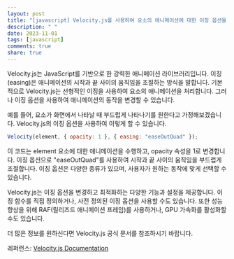 ```yaml
---
layout: post
title: "[javascript] Velocity.js를 사용하여 요소의 애니메이션에 대한 이징 옵션을 최적화할 수 있나요?"
description: " "
date: 2023-11-01
tags: [javascript]
comments: true
share: true
---
```


Velocity.js는 JavaScript를 기반으로 한 강력한 애니메이션 라이브러리입니다. 이징(easing)은 애니메이션의 시작과 끝 사이의 움직임을 조절하는 방식을 말합니다. 기본적으로 Velocity.js는 선형적인 이징을 사용하여 요소의 애니메이션을 처리합니다. 그러나 이징 옵션을 사용하여 애니메이션의 동작을 변경할 수 있습니다.

예를 들어, 요소가 화면에서 나타날 때 부드럽게 나타나기를 원한다고 가정해보겠습니다. Velocity.js의 이징 옵션을 사용하여 이렇게 할 수 있습니다. 

```javascript
Velocity(element, { opacity: 1 }, { easing: "easeOutQuad" });
```

이 코드는 element 요소에 대한 애니메이션을 수행하고, opacity 속성을 1로 변경합니다. 이징 옵션으로 "easeOutQuad"를 사용하여 시작과 끝 사이의 움직임을 부드럽게 조절합니다. 이징 옵션은 다양한 종류가 있으며, 사용자가 원하는 동작에 맞게 선택할 수 있습니다.

Velocity.js는 이징 옵션을 변경하고 최적화하는 다양한 기능과 설정을 제공합니다. 이징 함수를 직접 정의하거나, 사전 정의된 이징 옵션을 사용할 수도 있습니다. 또한 성능 향상을 위해 RAF(릴리즈드 애니메이션 프레임)를 사용하거나, GPU 가속화를 활성화할 수도 있습니다.

더 많은 정보를 원하신다면 Velocity.js 공식 문서를 참조하시기 바랍니다. 

레퍼런스: [Velocity.js Documentation](http://velocityjs.org/)